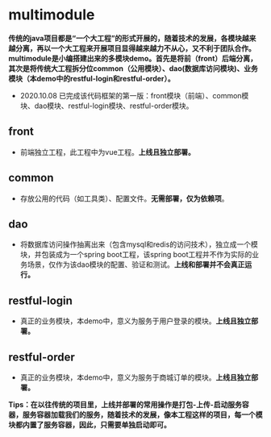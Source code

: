 
# multimodule
**传统的java项目都是“一个大工程”的形式开展的，随着技术的发展，各模块越来越分离，再以一个大工程来开展项目显得越来越力不从心，又不利于团队合作。multimodule是小编搭建出来的多模块demo。首先是将前（front）后端分离，其次是将传统大工程拆分位common（公用模块）、dao(数据库访问模块)、业务模块（本demo中的restful-login和restful-order）。**
* 2020.10.08 已完成该代码框架的第一版：front模块（前端）、common模块、dao模块、restful-login模块、restful-order模块。

## front

* 前端独立工程，此工程中为vue工程。**上线且独立部署。**

## common
* 存放公用的代码（如工具类）、配置文件。**无需部署，仅为依赖项**。

## dao
* 将数据库访问操作抽离出来（包含mysql和redis的访问技术），独立成一个模块，并包装成为一个spring boot工程，该spring boot工程并不作为实际的业务场景，仅作为该dao模块的配置、验证和测试。**上线和部署并不会真正运行。**

## restful-login

* 真正的业务模块，本demo中，意义为服务于用户登录的模块。**上线且独立部署。**

## restful-order

* 真正的业务模块，本demo中，意义为服务于商城订单的模块。**上线且独立部署。**


**Tips：在以往传统的项目里，上线并部署的常用操作是打包-上传-启动服务容器，服务容器加载我们的服务，随着技术的发展，像本工程这样的项目，每一个模块都内置了服务容器，因此，只需要单独启动即可。**
